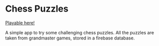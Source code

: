# Chess Puzzles
[Playable here!](https://chess-puzzles-52133.firebaseapp.com/)

A simple app to try some challenging chess puzzles. All the puzzles are taken from grandmaster games, stored in a firebase database.
